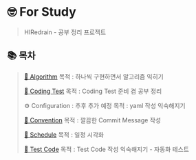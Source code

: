 # 🤓 For Study
> HIRedrain - 공부 정리 프로젝트


## 📚 목차
> [🧠 Algorithm](https://github.com/HIRedrain/For_Study/tree/main/src/main/kotlin/for_study/algorithm)
> 목적 : 하나씩 구현하면서 알고리즘 익히기
> 
> [🎯 Coding Test](https://github.com/HIRedrain/For_Study/tree/main/src/main/kotlin/for_study/coding_test)
> 목적 : Coding Test 준비 겸 공부 정리
> 
> ⚙️ Configuration : 추후 추가 예정
> 목적 : yaml 작성 익숙해지기
> 
> [📄 Convention](https://github.com/HIRedrain/For_Study/blob/main/Convention.txt)
> 목적 : 깔끔한 Commit Message 작성
> 
> [📅 Schedule](https://github.com/HIRedrain/For_Study/tree/main/schedule)
> 목적 : 일정 시각화
> 
> [🧪 Test Code](https://github.com/HIRedrain/For_Study/tree/main/src/test/kotlin/for_study)
> 목적 : Test Code 작성 익숙해지기 - 자동화 테스트



